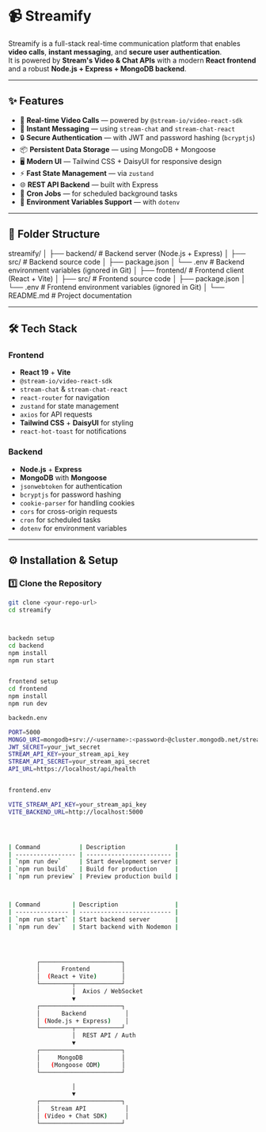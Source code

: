 # 📹 Streamify

Streamify is a full-stack real-time communication platform that enables **video calls**, **instant messaging**, and **secure user authentication**.  
It is powered by **Stream's Video & Chat APIs** with a modern **React frontend** and a robust **Node.js + Express + MongoDB backend**.

---

## ✨ Features

- 🎥 **Real-time Video Calls** — powered by `@stream-io/video-react-sdk`
- 💬 **Instant Messaging** — using `stream-chat` and `stream-chat-react`
- 🔒 **Secure Authentication** — with JWT and password hashing (`bcryptjs`)
- 📦 **Persistent Data Storage** — using MongoDB + Mongoose
- 🖥 **Modern UI** — Tailwind CSS + DaisyUI for responsive design
- ⚡ **Fast State Management** — via `zustand`
- 🌐 **REST API Backend** — built with Express
- 🔄 **Cron Jobs** — for scheduled background tasks
- 🔑 **Environment Variables Support** — with `dotenv`

---

## 📂 Folder Structure

streamify/
│
├── backend/ # Backend server (Node.js + Express)
│ ├── src/ # Backend source code
│ ├── package.json
│ └── .env # Backend environment variables (ignored in Git)
│
├── frontend/ # Frontend client (React + Vite)
│ ├── src/ # Frontend source code
│ ├── package.json
│ └── .env # Frontend environment variables (ignored in Git)
│
└── README.md # Project documentation





---

## 🛠 Tech Stack

### **Frontend**
- **React 19** + **Vite**
- `@stream-io/video-react-sdk`
- `stream-chat` & `stream-chat-react`
- `react-router` for navigation
- `zustand` for state management
- `axios` for API requests
- **Tailwind CSS** + **DaisyUI** for styling
- `react-hot-toast` for notifications

### **Backend**
- **Node.js** + **Express**
- **MongoDB** with **Mongoose**
- `jsonwebtoken` for authentication
- `bcryptjs` for password hashing
- `cookie-parser` for handling cookies
- `cors` for cross-origin requests
- `cron` for scheduled tasks
- `dotenv` for environment variables

---

## ⚙️ Installation & Setup

### 1️⃣ Clone the Repository
```bash
git clone <your-repo-url>
cd streamify



backedn setup
cd backend
npm install
npm run start


frontend setup
cd frontend
npm install
npm run dev

backedn.env

PORT=5000
MONGO_URI=mongodb+srv://<username>:<password>@cluster.mongodb.net/streamify
JWT_SECRET=your_jwt_secret
STREAM_API_KEY=your_stream_api_key
STREAM_API_SECRET=your_stream_api_secret
API_URL=https://localhost/api/health


frontend.env

VITE_STREAM_API_KEY=your_stream_api_key
VITE_BACKEND_URL=http://localhost:5000




| Command           | Description              |
| ----------------- | ------------------------ |
| `npm run dev`     | Start development server |
| `npm run build`   | Build for production     |
| `npm run preview` | Preview production build |



| Command         | Description                |
| --------------- | -------------------------- |
| `npm run start` | Start backend server       |
| `npm run dev`   | Start backend with Nodemon |




        ┌───────────────────────┐
        │      Frontend         │
        │  (React + Vite)       │
        └─────────┬─────────────┘
                  │  Axios / WebSocket
                  ▼
        ┌───────────────────────┐
        │      Backend           │
        │ (Node.js + Express)    │
        └─────────┬─────────────┘
                  │  REST API / Auth
                  ▼
        ┌───────────────────────┐
        │     MongoDB           │
        │   (Mongoose ODM)      │
        └───────────────────────┘

                  │
                  ▼
        ┌───────────────────────┐
        │   Stream API           │
        │ (Video + Chat SDK)     │
        └───────────────────────┘






